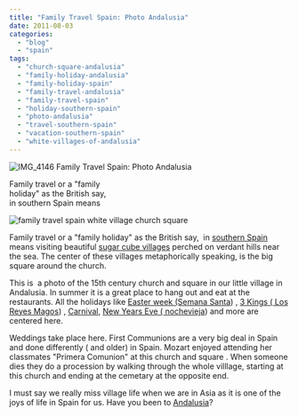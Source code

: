 ```yaml
---
title: "Family Travel Spain: Photo Andalusia"
date: 2011-08-03
categories: 
  - "blog"
  - "spain"
tags: 
  - "church-square-andalusia"
  - "family-holiday-andalusia"
  - "family-holiday-spain"
  - "family-travel-andalusia"
  - "family-travel-spain"
  - "holiday-southern-spain"
  - "photo-andalusia"
  - "travel-southern-spain"
  - "vacation-southern-spain"
  - "white-villages-of-andalusia"
---
```


![IMG_4146](https://pub-ac94b3f306b24c0dba4238943c97f2e1.r2.dev/6a00e5502a95078833015434222344970c.jpg) Family Travel Spain: Photo Andalusia

Family travel or a "family  
holiday" as the British say,  
in southern Spain means

<!--more-->

![family travel spain white village church square](https://pub-ac94b3f306b24c0dba4238943c97f2e1.r2.dev/6a00e5502a950788330153904ed03b970b.jpg)  
  

Family travel or a "family holiday" as the British say,  in [southern Spain](https://pub-ac94b3f306b24c0dba4238943c97f2e1.r2.dev/2011/05/best-southern-spain-holiday.html "southern spain holiday") means visiting beautiful [sugar cube villages](https://pub-ac94b3f306b24c0dba4238943c97f2e1.r2.dev/2006/11/we-are-living-i.html "adalusia white village") perched on verdant hills near the sea. The center of these villages metaphorically speaking, is the big square around the church.  
  
This is  a photo of the 15th century church and square in our little village in Andalusia. In summer it is a great place to hang out and eat at the restaurants. All the holidays like [Easter week (Semana Santa](https://pub-ac94b3f306b24c0dba4238943c97f2e1.r2.dev/2009/04/spain-stunning-semana-santa-easter-procession-in-andalusia-white-village.html "easter week semana santa spain")) , [3 Kings ( Los Reyes Magos](https://pub-ac94b3f306b24c0dba4238943c97f2e1.r2.dev/2010/01/3-kings-in-spain-andalusia-festival-tradition-white-village-christmas-epiphany-12th-night.html "3 kings epiphany in spain")) , [Carnival](https://pub-ac94b3f306b24c0dba4238943c97f2e1.r2.dev/2010/02/worlds-best-carnival-celebration-spain-photos-kids-family-travel-fun-adventure-lent-in-andalusia.html "Carnival in spain"), [New Years Eve ( nochevieja](https://pub-ac94b3f306b24c0dba4238943c97f2e1.r2.dev/2009/12/happy-new-year-nochevieja-from-spain-soultravelers3-review-traditions-grapes-cava-.html "New years even nochevieja in spain")) and more are centered here.  
  
Weddings take place here. First Communions are a very big deal in Spain and done differently ( and older) in Spain. Mozart enjoyed attending her classmates "Primera Comunion" at this church and square . When someone dies they do a procession by walking through the whole villlage, starting at this church and ending at the cemetary at the opposite end.  
  
I must say we really miss village life when we are in Asia as it is one of the joys of life in Spain for us. Have you been to [Andalusia](https://pub-ac94b3f306b24c0dba4238943c97f2e1.r2.dev/2006/11/andalusia.html "Andalusia, Spain")?
